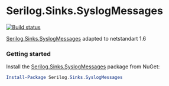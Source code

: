 # Serilog.Sinks.SyslogMessages
[![Build status](https://ci.appveyor.com/api/projects/status/fkawq7htimwn0q7w?svg=true)](https://ci.appveyor.com/project/murashov/serilog-sinks-syslog)

[Serilog.Sinks.SyslogMessages](https://www.nuget.org/packages/Serilog.Sinks.SyslogMessages.Netstandard1.6/) adapted to netstandart 1.6

### Getting started

Install the [Serilog.Sinks.SyslogMessages](https://www.nuget.org/packages/Serilog.Sinks.SyslogMessages) package from NuGet:

```powershell
Install-Package Serilog.Sinks.SyslogMessages
```

